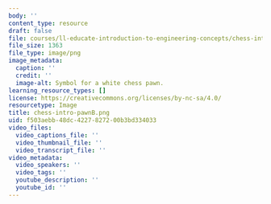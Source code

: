 ```yaml
---
body: ''
content_type: resource
draft: false
file: courses/ll-educate-introduction-to-engineering-concepts/chess-intro-pawnb.png
file_size: 1363
file_type: image/png
image_metadata:
  caption: ''
  credit: ''
  image-alt: Symbol for a white chess pawn.
learning_resource_types: []
license: https://creativecommons.org/licenses/by-nc-sa/4.0/
resourcetype: Image
title: chess-intro-pawnB.png
uid: f503aebb-48dc-4227-8272-00b3bd334033
video_files:
  video_captions_file: ''
  video_thumbnail_file: ''
  video_transcript_file: ''
video_metadata:
  video_speakers: ''
  video_tags: ''
  youtube_description: ''
  youtube_id: ''
---
```

